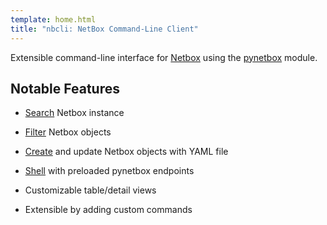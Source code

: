 ```yaml
---
template: home.html
title: "nbcli: NetBox Command-Line Client"
---
```


Extensible command-line interface for [Netbox](https://netbox.readthedocs.io/en/stable/>)
using the [pynetbox](https://pynetbox.readthedocs.io/en/latest/) module. 

## Notable Features

- [Search](commands/nbsearch) Netbox instance

- [Filter](commands/filter) Netbox objects

- [Create](commands/create) and update Netbox objects with YAML file

- [Shell](commands/shell) with preloaded pynetbox endpoints

- Customizable table/detail views

- Extensible by adding custom commands

